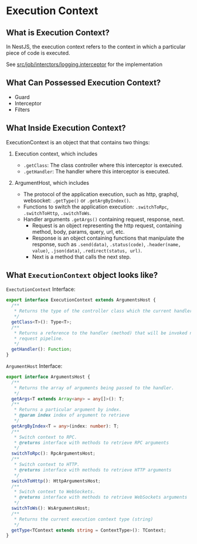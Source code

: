 # Execution Context

## What is Execution Context?

In NestJS, the execution context refers to the context in which a particular piece of code is executed.

See [src/job/interctors/logging.interceptor](./interceptors//logging.interceptor.ts) for the implementation

## What Can Possessed Execution Context?

- Guard
- Interceptor
- Filters

## What Inside Execution Context?

ExecutionContext is an object that that contains two things:

1. Execution context, which includes

   - `.getClass`: The class controller where this interceptor is executed.
   - `.getHandler`: The handler where this interceptor is executed.

2. ArgumentHost, which includes
   - The protocol of the application execution, such as http, graphql, websocket: `.getType()` or `.getArgByIndex()`.
   - Functions to switch the application execution: `.switchToRpc`, `.switchToHttp`, `.switchToWs`.
   - Handler arguments `.getArgs()` containing request, response, next.
     - Request is an object representing the http request, containing method, body, params, query, url, etc.
     - Response is an object containing functions that manipulate the response, such as `.send(data)`, `.status(code)`, `.header(name, value)`, `.json(data)`, `.redirect(status, url)`.
     - Next is a method that calls the next step.

## What `ExecutionContext` object looks like?

`ExectutionContext` Interface:

```typescript
export interface ExecutionContext extends ArgumentsHost {
  /**
   * Returns the type of the controller class which the current handler belongs to.
   */
  getClass<T>(): Type<T>;
  /**
   * Returns a reference to the handler (method) that will be invoked next in the
   * request pipeline.
   */
  getHandler(): Function;
}
```

`ArgumentHost` Interface:

```typescript
export interface ArgumentsHost {
  /**
   * Returns the array of arguments being passed to the handler.
   */
  getArgs<T extends Array<any> = any[]>(): T;
  /**
   * Returns a particular argument by index.
   * @param index index of argument to retrieve
   */
  getArgByIndex<T = any>(index: number): T;
  /**
   * Switch context to RPC.
   * @returns interface with methods to retrieve RPC arguments
   */
  switchToRpc(): RpcArgumentsHost;
  /**
   * Switch context to HTTP.
   * @returns interface with methods to retrieve HTTP arguments
   */
  switchToHttp(): HttpArgumentsHost;
  /**
   * Switch context to WebSockets.
   * @returns interface with methods to retrieve WebSockets arguments
   */
  switchToWs(): WsArgumentsHost;
  /**
   * Returns the current execution context type (string)
   */
  getType<TContext extends string = ContextType>(): TContext;
}
```
